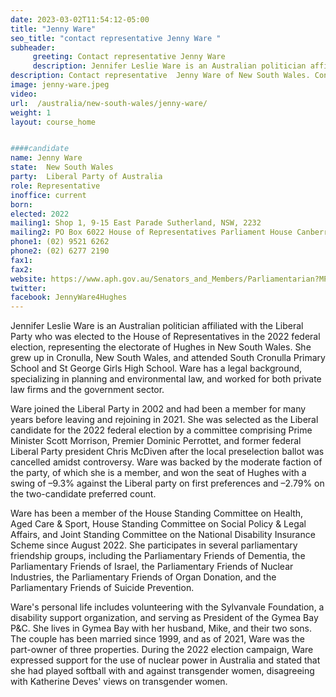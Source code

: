 ```yaml
---
date: 2023-03-02T11:54:12-05:00
title: "Jenny Ware"
seo_title: "contact representative Jenny Ware "
subheader:
     greeting: Contact representative Jenny Ware
     description: Jennifer Leslie Ware is an Australian politician affiliated with the Liberal Party who was elected to the House of Representatives in the 2022 federal election, representing the electorate of Hughes in New South Wales.
description: Contact representative  Jenny Ware of New South Wales. Contact information for  Jenny Ware includes email address, phone number, and mailing address.
image: jenny-ware.jpeg
video:
url:  /australia/new-south-wales/jenny-ware/
weight: 1
layout: course_home


####candidate
name: Jenny Ware
state:	New South Wales
party:	Liberal Party of Australia
role: Representative
inoffice: current
born:  
elected: 2022
mailing1: Shop 1, 9-15 East Parade Sutherland, NSW, 2232
mailing2: PO Box 6022 House of Representatives Parliament House Canberra ACT 2600
phone1: (02) 9521 6262
phone2: (02) 6277 2190
fax1:
fax2:
website: https://www.aph.gov.au/Senators_and_Members/Parliamentarian?MPID=300123
twitter:
facebook: JennyWare4Hughes
---
```


Jennifer Leslie Ware is an Australian politician affiliated with the Liberal Party who was elected to the House of Representatives in the 2022 federal election, representing the electorate of Hughes in New South Wales. She grew up in Cronulla, New South Wales, and attended South Cronulla Primary School and St George Girls High School. Ware has a legal background, specializing in planning and environmental law, and worked for both private law firms and the government sector.

Ware joined the Liberal Party in 2002 and had been a member for many years before leaving and rejoining in 2021. She was selected as the Liberal candidate for the 2022 federal election by a committee comprising Prime Minister Scott Morrison, Premier Dominic Perrottet, and former federal Liberal Party president Chris McDiven after the local preselection ballot was cancelled amidst controversy. Ware was backed by the moderate faction of the party, of which she is a member, and won the seat of Hughes with a swing of –9.3% against the Liberal party on first preferences and –2.79% on the two-candidate preferred count.

Ware has been a member of the House Standing Committee on Health, Aged Care & Sport, House Standing Committee on Social Policy & Legal Affairs, and Joint Standing Committee on the National Disability Insurance Scheme since August 2022. She participates in several parliamentary friendship groups, including the Parliamentary Friends of Dementia, the Parliamentary Friends of Israel, the Parliamentary Friends of Nuclear Industries, the Parliamentary Friends of Organ Donation, and the Parliamentary Friends of Suicide Prevention.

Ware's personal life includes volunteering with the Sylvanvale Foundation, a disability support organization, and serving as President of the Gymea Bay P&C. She lives in Gymea Bay with her husband, Mike, and their two sons. The couple has been married since 1999, and as of 2021, Ware was the part-owner of three properties. During the 2022 election campaign, Ware expressed support for the use of nuclear power in Australia and stated that she had played softball with and against transgender women, disagreeing with Katherine Deves' views on transgender women.